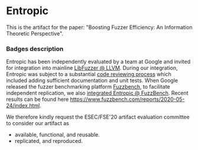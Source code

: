 # Entropic

This is the artifact for the paper: "Boosting Fuzzer Efficiency: An Information Theoretic Perspective".

### Badges description

Entropic has been independently evaluated by a team at Google and invited for
integration into mainline [LibFuzzer @
LLVM](https://github.com/llvm/llvm-project/commit/e2e38fca64e49d684de0b100437fe2f227f8fcdd).
During our integration, Entropic was subject to a substantial [code reviewing
process](https://reviews.llvm.org/D73776) which included adding sufficient
documentation and unit tests. When Google released the fuzzer benchmarking
platform [Fuzzbench](https://github.com/google/fuzzbench), to facilitate
independent replication, we also [integrated Entropic @
FuzzBench](https://github.com/google/fuzzbench/commits/master/fuzzers/entropic).
Recent results can be found here
https://www.fuzzbench.com/reports/2020-05-24/index.html.

We therefore kindly request the ESEC/FSE'20 artifact evaluation committee to consider our artifact as
* available, functional, and reusable.
* replicated, and reproduced.
